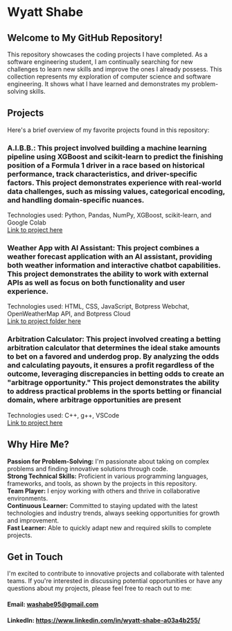 # Wyatt Shabe
## Welcome to My GitHub Repository!
This repository showcases the coding projects I have completed. As a software engineering student, I am continually searching for new challenges to learn new skills and improve the ones I already possess. This collection represents my exploration of computer science and software engineering. It shows what I have learned and demonstrates my problem-solving skills.

## Projects
Here's a brief overview of my favorite projects found in this repository:

### A.I.B.B.: This project involved building a machine learning pipeline using XGBoost and scikit-learn to predict the finishing position of a Formula 1 driver in a race based on historical performance, track characteristics, and driver-specific factors. This project demonstrates experience with real-world data challenges, such as missing values, categorical encoding, and handling domain-specific nuances.

Technologies used: Python, Pandas, NumPy, XGBoost, scikit-learn, and Google Colab  
[Link to project here](https://github.com/wyattS-95/WyattShabe/blob/main/AIBB_F1.ipynb)

### Weather App with AI Assistant: This project combines a weather forecast application with an AI assistant, providing both weather information and interactive chatbot capabilities. This project demonstrates the ability to work with external APIs as well as focus on both functionality and user experience.

Technologies used: HTML, CSS, JavaScript, Botpress Webchat, OpenWeatherMap API, and Botpress Cloud  
[Link to project folder here](https://github.com/wyattS-95/WyattShabe/tree/main/Weather)

### Arbitration Calculator: This project involved creating a betting arbitration calculator that determines the ideal stake amounts to bet on a favored and underdog prop. By analyzing the odds and calculating payouts, it ensures a profit regardless of the outcome, leveraging discrepancies in betting odds to create an "arbitrage opportunity." This project demonstrates the ability to address practical problems in the sports betting or financial domain, where arbitrage opportunities are present

Technologies used: C++, g++, VSCode  
[Link to project here](https://github.com/wyattS-95/WyattShabe/blob/main/arb_calc.cpp)    

## Why Hire Me?
**Passion for Problem-Solving:** I'm passionate about taking on complex problems and finding innovative solutions through code.  
**Strong Technical Skills:** Proficient in various programming languages, frameworks, and tools, as shown by the projects in this repository.  
**Team Player:** I enjoy working with others and thrive in collaborative environments.  
**Continuous Learner:** Committed to staying updated with the latest technologies and industry trends, always seeking opportunities for growth and improvement.  
**Fast Learner:** Able to quickly adapt new and required skills to complete projects.  

## Get in Touch
I'm excited to contribute to innovative projects and collaborate with talented teams. If you're interested in discussing potential opportunities or have any questions about my projects, please feel free to reach out to me:

#### Email: washabe95@gmail.com
#### LinkedIn: https://www.linkedin.com/in/wyatt-shabe-a03a4b255/
